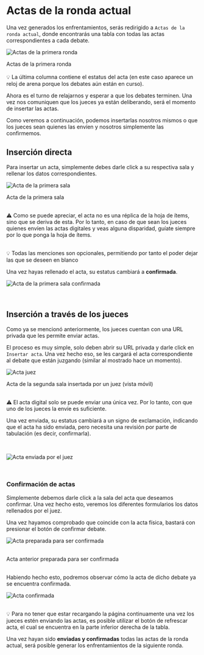 # Actas de la ronda actual

Una vez generados los enfrentamientos, serás redirigido a `Actas de la ronda actual`, donde encontrarás una tabla
con todas las actas correspondientes a cada debate.

![Actas de la primera ronda](_images/actas_ronda_actual.png)

<div class="caption">Actas de la primera ronda</div>

<br>

<div class="tip">
💡
La última columna contiene el estatus del acta (en este caso aparece un reloj de arena porque los debates aún están en curso).

</div>

Ahora es el turno de relajarnos y esperar a que los debates terminen. Una vez nos comuniquen que los jueces ya están deliberando, será el momento de insertar las actas.

Como veremos a continuación, podemos insertarlas nosotros mismos o que los jueces sean quienes las envíen y nosotros simplemente las confirmemos.

## Inserción directa

Para insertar un acta, simplemente debes darle click a su respectiva sala y rellenar los datos correspondientes.

![Acta de la primera sala](_images/acta.png)

<div class="caption">Acta de la primera sala</div>

<br>

<div class="warning">

⚠️ Como se puede apreciar, el acta no es una réplica de la hoja de ítems, sino que se deriva de esta. Por lo tanto, en caso de que sean los jueces quienes envíen las actas digitales y veas alguna disparidad, <span class="bold"> guíate siempre por lo que ponga la hoja de ítems.</span>

</div>

<br>

<div class="tip">
💡
Todas las menciones son opcionales, permitiendo por tanto el poder dejar las que se deseen en blanco

</div>

Una vez hayas rellenado el acta, su estatus cambiará a **confirmada**.

![Acta de la primera sala confirmada](_images/acta_enviada_tabulador.png)


<br>

## Inserción a través de los jueces

Como ya se mencionó anteriormente, los jueces cuentan con una URL privada que les permite enviar actas.

El proceso es muy simple, solo deben abrir su URL privada y darle click en `Insertar acta`. Una vez hecho eso, se les cargará el acta correspondiente al debate que están juzgando (similar al mostrado hace un momento).

<div class="centered-image">

![Acta juez](_images/acta_juez.png)

</div>

<div class="caption">Acta de la segunda sala insertada por un juez (vista móvil)</div>

<br>

<div class="warning">

⚠️ El acta digital <span class="bold">solo se puede enviar una única vez.</span> Por lo tanto, con que uno de los jueces la envíe es suficiente.

</div>


Una vez enviada, su estatus cambiará a un signo de exclamación, indicando que el acta ha sido enviada, pero necesita una revisión por parte de tabulación (es decir, confirmarla).

<br>

<div class="centered-image">

![Acta enviada por el juez](_images/acta_enviada_juez.png)

</div>

<br>


### Confirmación de actas

Simplemente debemos darle click a la sala del acta que deseamos confirmar. Una vez hecho esto, veremos los diferentes formularios los datos rellenados por el juez.

Una vez hayamos comprobado que coincide con la acta física, bastará con presionar el botón de confirmar debate.


![Acta preparada para ser confirmada](_images/confirmar_acta.png)


<br>

<div class="caption">Acta anterior preparada para ser confirmada</div>

<br>

Habiendo hecho esto, podremos observar cómo la acta de dicho debate ya se encuentra confirmada.

![Acta confirmada](_images/acta_confirmada.png)

<br>

<div class="tip">
💡
Para no tener que estar recargando la página continuamente una vez los jueces estén enviando las actas, es posible utilizar el botón de refrescar acta, el cual se encuentra en la parte inferior derecha de la tabla.

</div>

Una vez hayan sido **enviadas y confirmadas** todas las actas de la ronda actual, será posible generar los enfrentamientos de la siguiente ronda.